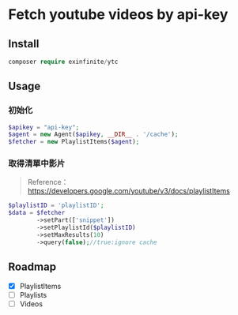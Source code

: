 # Fetch youtube videos by api-key

## Install

```php
composer require exinfinite/ytc
```

## Usage

### 初始化

```php
$apikey = "api-key";
$agent = new Agent($apikey, __DIR__ . '/cache');
$fetcher = new PlaylistItems($agent);
```

### 取得清單中影片

> Reference：https://developers.google.com/youtube/v3/docs/playlistItems

```php
$playlistID = 'playlistID';
$data = $fetcher
        ->setPart(['snippet'])
        ->setPlaylistId($playlistID)
        ->setMaxResults(10)
        ->query(false);//true:ignore cache
```

## Roadmap

- [X] PlaylistItems
- [ ] Playlists
- [ ] Videos